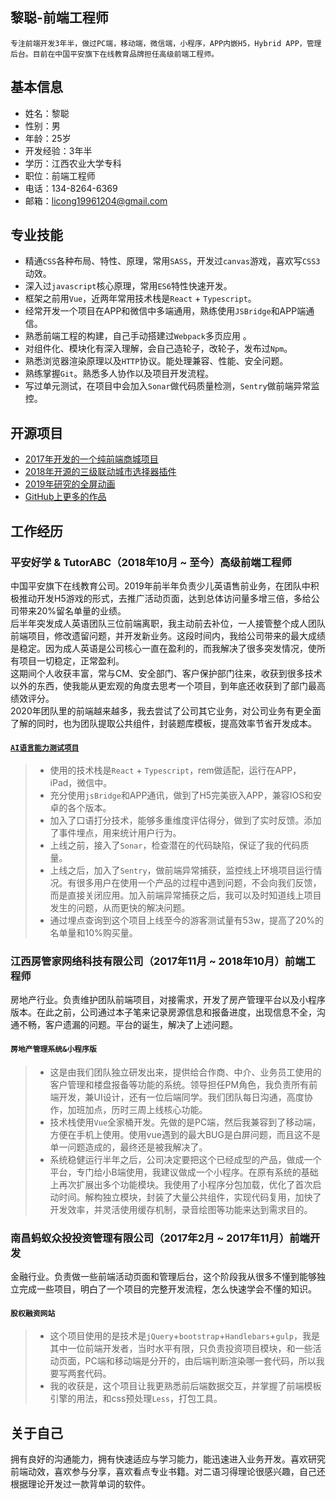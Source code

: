 ## 黎聪-前端工程师

	专注前端开发3年半，做过PC端，移动端，微信端，小程序，APP内嵌H5，Hybrid APP，管理后台。目前在中国平安旗下在线教育品牌担任高级前端工程师。

## 基本信息
* 姓名：黎聪
* 性别：男
* 年龄：25岁
* 开发经验：3年半
* 学历：江西农业大学专科
* 职位：前端工程师
* 电话：134-8264-6369
* 邮箱：licong19961204@gmail.com

## 专业技能
* 精通`CSS`各种布局、特性、原理，常用`SASS`，开发过`canvas`游戏，喜欢写`CSS3`动效。
* 深入过`javascript`核心原理，常用`ES6`特性快速开发。
* 框架之前用`Vue`，近两年常用技术栈是`React` + `Typescript`。 
* 经常开发一个项目在APP和微信中多端通用，熟练使用`JSBridge`和APP端通信。
* 熟悉前端工程的构建，自己手动搭建过`Webpack`多页应用 。
* 对组件化、模块化有深入理解，会自己造轮子，改轮子，发布过`Npm`。
*  熟悉浏览器渲染原理以及`HTTP`协议。能处理兼容、性能、安全问题。
* 熟练掌握`Git`。熟悉多人协作以及项目开发流程。
* 写过单元测试，在项目中会加入`Sonar`做代码质量检测，`Sentry`做前端异常监控。

## 开源项目
* [2017年开发的一个纯前端商城项目](https://licong96.github.io/work/women/#/list)
* [2018年开源的三级联动城市选择器插件](https://licong96.github.io/work/lc-city-selector/index.html)
* [2019年研究的全屏动画](https://licong96.github.io/annualReview2018/)
* [GitHub上更多的作品](https://github.com/licong96/licong96.github.io)

## 工作经历
### 平安好学 & TutorABC（2018年10月 ~ 至今）高级前端工程师

中国平安旗下在线教育公司。2019年前半年负责少儿英语售前业务，在团队中积极推动开发H5游戏的形式，去推广活动页面，达到总体访问量多增三倍，多给公司带来20%留名单量的业绩。<br />
后半年突发成人英语团队三位前端离职，我主动前去补位，一人接管整个成人团队前端项目，修改遗留问题，并开发新业务。这段时间内，我给公司带来的最大成绩是稳定。因为成人英语是公司核心一直在盈利的，而我解决了很多突发情况，使所有项目一切稳定，正常盈利。<br />
这期间个人收获丰富，常与CM、安全部门、客户保护部门往来，收获到很多技术以外的东西，使我能从更宏观的角度去思考一个项目，到年底还收获到了部门最高绩效评分。<br />
2020年团队里的前端越来越多，我去尝试了公司其它业务，对公司业务有更全面了解的同时，也为团队提取公共组件，封装题库模板，提高效率节省开发成本。<br />


#### [`AI语言能力测试项目`](https://wx-member.tutorabc.com.cn/language-test/#/home)
> * 使用的技术栈是`React` + `Typescript`，rem做适配，运行在APP，iPad，微信中。
> * 充分使用`jsBridge`和APP通讯，做到了H5完美嵌入APP，兼容IOS和安卓的各个版本。
> * 加入了口语打分技术，能够多重维度评估得分，做到了实时反馈。添加了事件埋点，用来统计用户行为。
> * 上线之前，接入了`Sonar`，检查潜在的代码缺陷，保证了我的代码质量。
> * 上线之后，加入了`Sentry`，做前端异常捕获，监控线上环境项目运行情况。有很多用户在使用一个产品的过程中遇到问题，不会向我们反馈，而是直接关闭应用。加入前端异常捕获之后，我可以及时知道线上项目发生的问题，从而更快的解决问题。
> * 通过埋点查询到这个项目上线至今的游客测试量有53w，提高了20%的名单量和10%购买量。



### 江西房管家网络科技有限公司（2017年11月 ~ 2018年10月）前端工程师
房地产行业。负责维护团队前端项目，对接需求，开发了房产管理平台以及小程序版本。在此之前，公司通过本子笔来记录房源信息和报备进度，出现信息不全，沟通不畅，客户遗漏的问题。平台的诞生，解决了上述问题。


#### `房地产管理系统&小程序版`

>* 这是由我们团队独立研发出来，提供给合作商、中介、业务员工使用的客户管理和楼盘报备等功能的系统。领导担任PM角色，我负责所有前端开发，兼UI设计，还有一位后端同学。我们团队每日沟通，高度协作，加班加点，历时三周上线核心功能。
>* 技术栈使用`Vue`全家桶开发。先做的是PC端，然后我兼容到了移动端，方便在手机上使用。使用vue遇到的最大BUG是白屏问题，而且这不是单一问题造成的，最终还是被我解决了。
>* 系统稳健运行半年之后，公司决定要把这个已经成型的产品，做成一个平台，专门给小B端使用，我建议做成一个小程序。在原有系统的基础上再次扩展出多个功能模块。我使用了小程序分包加载，优化了首次启动时间。解构独立模块，封装了大量公共组件，实现代码复用，加快了开发效率，并灵活使用缓存机制，录音绘图等功能来达到需求目的。


### 南昌蚂蚁众投投资管理有限公司（2017年2月 ~ 2017年11月）前端开发
金融行业。负责做一些前端活动页面和管理后台，这个阶段我从很多不懂到能够独立完成一些项目，明白了一个项目的完整开发流程，怎么快速学会不懂的知识。

#### `股权融资网站`
>* 这个项目使用的是技术是`jQuery`+`bootstrap`+`Handlebars`+`gulp`，我是其中一位前端开发者，当时水平有限，只负责投资项目模块，和一些活动页面，PC端和移动端是分开的，由后端判断渲染哪一套代码，所以我要写两套代码。
>* 我的收获是，这个项目让我更熟悉前后端数据交互，并掌握了前端模板引擎的用法，和css预处理`Less`，打包工具。



## 关于自己
拥有良好的沟通能力，拥有快速适应与学习能力，能迅速进入业务开发。喜欢研究前端动效，喜欢参与分享，喜欢看点专业书籍。对二语习得理论很感兴趣，自己还根据理论开发过一款背单词的软件。






